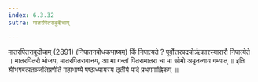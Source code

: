 ```yaml
---
index: 6.3.32
sutra: मातरपितरावुदीचाम्

---
```

मातरपितरावुदीचाम् (2891) (निपातनबोधकभाष्यम्) किं निपात्यते ? पूर्वोत्तरपदयोर्ऋकारस्यारारौ निपात्येते । मातरपितरौ भोजय, मातरपितरावानय, आ मा गन्तां पितरामातरा चा मा सोमो अमृतत्वाय गम्यात् ॥ इति श्रीभगवत्पतञ्जलिप्रणीते महाभाष्ये षष्ठाध्यायस्य तृतीये पादे प्रथममाह्निकम् ॥
